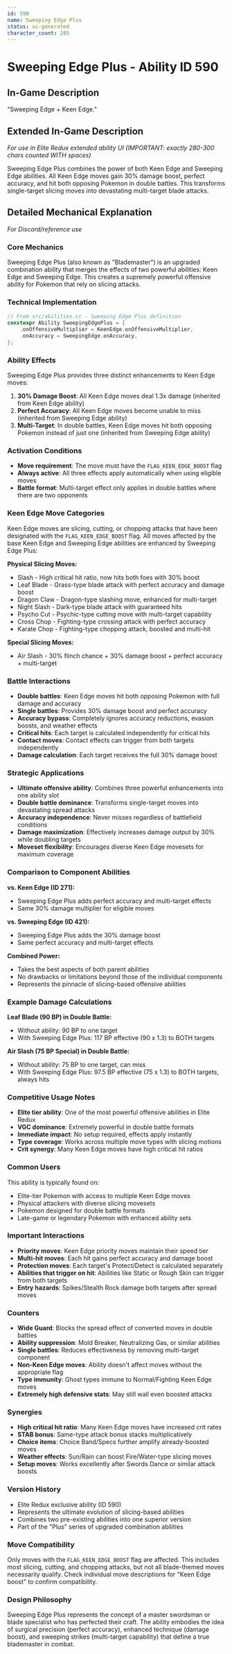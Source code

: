 ```yaml
---
id: 590
name: Sweeping Edge Plus
status: ai-generated
character_count: 285
---
```


# Sweeping Edge Plus - Ability ID 590

## In-Game Description
"Sweeping Edge + Keen Edge."

## Extended In-Game Description
*For use in Elite Redux extended ability UI (IMPORTANT: exactly 280-300 chars counted WITH spaces)*

Sweeping Edge Plus combines the power of both Keen Edge and Sweeping Edge abilities. All Keen Edge moves gain 30% damage boost, perfect accuracy, and hit both opposing Pokemon in double battles. This transforms single-target slicing moves into devastating multi-target blade attacks.

## Detailed Mechanical Explanation
*For Discord/reference use*

### Core Mechanics
Sweeping Edge Plus (also known as "Blademaster") is an upgraded combination ability that merges the effects of two powerful abilities: Keen Edge and Sweeping Edge. This creates a supremely powerful offensive ability for Pokemon that rely on slicing attacks.

### Technical Implementation
```cpp
// From src/abilities.cc - Sweeping Edge Plus definition
constexpr Ability SweepingEdgePlus = {
    .onOffensiveMultiplier = KeenEdge.onOffensiveMultiplier,
    .onAccuracy = SweepingEdge.onAccuracy,
};
```

### Ability Effects
Sweeping Edge Plus provides three distinct enhancements to Keen Edge moves:

1. **30% Damage Boost**: All Keen Edge moves deal 1.3x damage (inherited from Keen Edge ability)
2. **Perfect Accuracy**: All Keen Edge moves become unable to miss (inherited from Sweeping Edge ability)
3. **Multi-Target**: In double battles, Keen Edge moves hit both opposing Pokemon instead of just one (inherited from Sweeping Edge ability)

### Activation Conditions
- **Move requirement**: The move must have the `FLAG_KEEN_EDGE_BOOST` flag
- **Always active**: All three effects apply automatically when using eligible moves
- **Battle format**: Multi-target effect only applies in double battles where there are two opponents

### Keen Edge Move Categories
Keen Edge moves are slicing, cutting, or chopping attacks that have been designated with the `FLAG_KEEN_EDGE_BOOST` flag. All moves affected by the base Keen Edge and Sweeping Edge abilities are enhanced by Sweeping Edge Plus:

**Physical Slicing Moves:**
- Slash - High critical hit ratio, now hits both foes with 30% boost
- Leaf Blade - Grass-type blade attack with perfect accuracy and damage boost
- Dragon Claw - Dragon-type slashing move, enhanced for multi-target
- Night Slash - Dark-type blade attack with guaranteed hits
- Psycho Cut - Psychic-type cutting move with multi-target capability
- Cross Chop - Fighting-type crossing attack with perfect accuracy
- Karate Chop - Fighting-type chopping attack, boosted and multi-hit

**Special Slicing Moves:**
- Air Slash - 30% flinch chance + 30% damage boost + perfect accuracy + multi-target

### Battle Interactions
- **Double battles**: Keen Edge moves hit both opposing Pokemon with full damage and accuracy
- **Single battles**: Provides 30% damage boost and perfect accuracy
- **Accuracy bypass**: Completely ignores accuracy reductions, evasion boosts, and weather effects
- **Critical hits**: Each target is calculated independently for critical hits
- **Contact moves**: Contact effects can trigger from both targets independently
- **Damage calculation**: Each target receives the full 30% damage boost

### Strategic Applications
- **Ultimate offensive ability**: Combines three powerful enhancements into one ability slot
- **Double battle dominance**: Transforms single-target moves into devastating spread attacks
- **Accuracy independence**: Never misses regardless of battlefield conditions
- **Damage maximization**: Effectively increases damage output by 30% while doubling targets
- **Moveset flexibility**: Encourages diverse Keen Edge movesets for maximum coverage

### Comparison to Component Abilities
**vs. Keen Edge (ID 271):**
- Sweeping Edge Plus adds perfect accuracy and multi-target effects
- Same 30% damage multiplier for eligible moves

**vs. Sweeping Edge (ID 421):**
- Sweeping Edge Plus adds the 30% damage boost
- Same perfect accuracy and multi-target effects

**Combined Power:**
- Takes the best aspects of both parent abilities
- No drawbacks or limitations beyond those of the individual components
- Represents the pinnacle of slicing-based offensive abilities

### Example Damage Calculations
**Leaf Blade (90 BP) in Double Battle:**
- Without ability: 90 BP to one target
- With Sweeping Edge Plus: 117 BP effective (90 x 1.3) to BOTH targets

**Air Slash (75 BP Special) in Double Battle:**
- Without ability: 75 BP to one target, can miss
- With Sweeping Edge Plus: 97.5 BP effective (75 x 1.3) to BOTH targets, always hits

### Competitive Usage Notes
- **Elite tier ability**: One of the most powerful offensive abilities in Elite Redux
- **VGC dominance**: Extremely powerful in double battle formats
- **Immediate impact**: No setup required, effects apply instantly
- **Type coverage**: Works across multiple move types with slicing motions
- **Crit synergy**: Many Keen Edge moves have high critical hit ratios

### Common Users
This ability is typically found on:
- Elite-tier Pokemon with access to multiple Keen Edge moves
- Physical attackers with diverse slicing movesets
- Pokemon designed for double battle formats
- Late-game or legendary Pokemon with enhanced ability sets

### Important Interactions
- **Priority moves**: Keen Edge priority moves maintain their speed tier
- **Multi-hit moves**: Each hit gains perfect accuracy and damage boost
- **Protection moves**: Each target's Protect/Detect is calculated separately
- **Abilities that trigger on hit**: Abilities like Static or Rough Skin can trigger from both targets
- **Entry hazards**: Spikes/Stealth Rock damage both targets after spread moves

### Counters
- **Wide Guard**: Blocks the spread effect of converted moves in double battles
- **Ability suppression**: Mold Breaker, Neutralizing Gas, or similar abilities
- **Single battles**: Reduces effectiveness by removing multi-target component
- **Non-Keen Edge moves**: Ability doesn't affect moves without the appropriate flag
- **Type immunity**: Ghost types immune to Normal/Fighting Keen Edge moves
- **Extremely high defensive stats**: May still wall even boosted attacks

### Synergies
- **High critical hit ratio**: Many Keen Edge moves have increased crit rates
- **STAB bonus**: Same-type attack bonus stacks multiplicatively
- **Choice items**: Choice Band/Specs further amplify already-boosted moves
- **Weather effects**: Sun/Rain can boost Fire/Water-type slicing moves
- **Setup moves**: Works excellently after Swords Dance or similar attack boosts

### Version History
- Elite Redux exclusive ability (ID 590)
- Represents the ultimate evolution of slicing-based abilities
- Combines two pre-existing abilities into one superior version
- Part of the "Plus" series of upgraded combination abilities

### Move Compatibility
Only moves with the `FLAG_KEEN_EDGE_BOOST` flag are affected. This includes most slicing, cutting, and chopping attacks, but not all blade-themed moves necessarily qualify. Check individual move descriptions for "Keen Edge boost" to confirm compatibility.

### Design Philosophy
Sweeping Edge Plus represents the concept of a master swordsman or blade specialist who has perfected their craft. The ability embodies the idea of surgical precision (perfect accuracy), enhanced technique (damage boost), and sweeping strikes (multi-target capability) that define a true blademaster in combat.